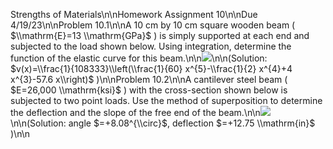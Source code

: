 Strengths of Materials\n\nHomework Assignment 10\n\nDue $4 / 19 / 23$\n\nProblem 10.1\n\nA $10 \mathrm{~cm}$ by $10 \mathrm{~cm}$ square wooden beam ( $\\mathrm{E}=13 \\mathrm{GPa}$ ) is simply supported at each end and subjected to the load shown below. Using integration, determine the function of the elastic curve for this beam.\n\n![](https://cdn.mathpix.com/cropped/2023_09_04_7b7a57014aae44e07b4bg-1.jpg?height=547&width=1028&top_left_y=751&top_left_x=554)\n\n(Solution: $v(x)=\\frac{1}{108333}\\left(\\frac{1}{60} x^{5}-\\frac{1}{2} x^{4}+4 x^{3}-57.6 x\\right)$ )\n\nProblem 10.2\n\nA cantilever steel beam ( $E=26,000 \\mathrm{ksi}$ ) with the cross-section shown below is subjected to two point loads. Use the method of superposition to determine the deflection and the slope of the free end of the beam.\n\n![](https://cdn.mathpix.com/cropped/2023_09_04_7b7a57014aae44e07b4bg-1.jpg?height=599&width=859&top_left_y=1782&top_left_x=622)\n\n(Solution: angle $=+8.08^{\\circ}$, deflection $=+12.75 \\mathrm{in}$ )\n\n
